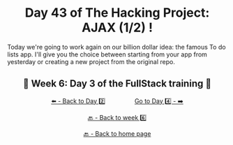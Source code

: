 <h1 align="center">Day 43 of The Hacking Project: AJAX (1/2) !</h1>

Today we're going to work again on our billion dollar idea: the famous To do lists app. I'll give you the choice between starting from your app from yesterday or creating a new project from the original repo.

<h2 align="center">🎉 Week 6: Day 3 of the FullStack training 🎉</h2>

<div align="center">
  
  [⬅️ - Back to Day 2️⃣](https://github.com/BenjaminCharmes/THP_FullStack/tree/main/Week_6/Day_2)
  &nbsp;&nbsp;&nbsp;&nbsp;&nbsp;&nbsp;&nbsp;&nbsp;&nbsp;&nbsp;&nbsp;&nbsp;&nbsp;&nbsp;&nbsp;
  [Go to Day 4️⃣ - ➡️](https://github.com/BenjaminCharmes/THP_FullStack/tree/main/Week_6/Day_4)

</div>

<div align="center">

  [🔙 - Back to week 6️⃣](https://github.com/BenjaminCharmes/THP_FullStack/tree/main/Week_6)

  [🔙 - Back to home page](https://github.com/BenjaminCharmes/THP_FullStack)

</div>
